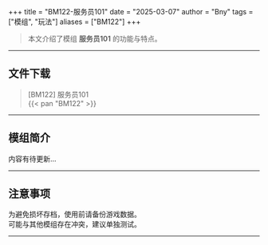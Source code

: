 +++
title = "BM122-服务员101"
date = "2025-03-07"
author = "Bny"
tags = ["模组", "玩法"]
aliases = ["BM122"]
+++

> 本文介绍了模组 **服务员101** 的功能与特点。

---

## 文件下载

> [BM122] 服务员101  
{{< pan "BM122" >}}  

---

## 模组简介

>  
内容有待更新...  

---

## 注意事项

>  
为避免损坏存档，使用前请备份游戏数据。  
可能与其他模组存在冲突，建议单独测试。  

---

